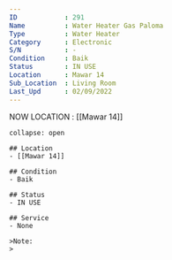 ```yaml
---
ID            : 291
Name          : Water Heater Gas Paloma
Type          : Water Heater
Category      : Electronic
S/N           : -
Condition     : Baik
Status        : IN USE
Location      : Mawar 14
Sub_Location  : Living Room
Last_Upd      : 02/09/2022
---
```



NOW LOCATION : [[Mawar 14]]

```ad-History
collapse: open

## Location
- [[Mawar 14]]

## Condition
- Baik

## Status
- IN USE

## Service
- None

>Note:
>


```
